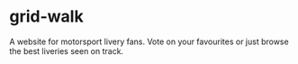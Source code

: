 # grid-walk

A website for motorsport livery fans. Vote on your favourites or just browse the best liveries seen on track.